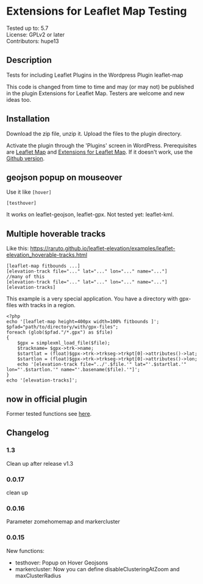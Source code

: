 # Extensions for Leaflet Map Testing

Tested up to: 5.7  
License: GPLv2 or later  
Contributors: hupe13

## Description

Tests for including Leaflet Plugins in the Wordpress Plugin leaflet-map

This code is changed from time to time and may (or may not) be published in the plugin Extensions for Leaflet Map. Testers are welcome and new ideas too.

<h2>Installation</h2>

Download the zip file, unzip it. Upload the files to the plugin directory.

Activate the plugin through the 'Plugins' screen in WordPress.
Prerequisites are <a href="https://wordpress.org/plugins/leaflet-map/">Leaflet Map</a> and <a href="https://wordpress.org/plugins/extensions-leaflet-map/">Extensions for Leaflet Map</a>.
If it doesn't work, use the <a href="https://github.com/hupe13/extensions-leaflet-map">Github version</a>.

<h2>geojson popup on mouseover</h2>

Use it like <code>[hover]</code>

```
[testhover]
```

It works on leaflet-geojson, leaflet-gpx. Not tested yet: leaflet-kml.

<h2>Multiple hoverable tracks</h2>

Like this: https://raruto.github.io/leaflet-elevation/examples/leaflet-elevation_hoverable-tracks.html

```
[leaflet-map fitbounds ...]
[elevation-track file="..." lat="..." lon="..." name="..."]
//many of this
[elevation-track file="..." lat="..." lon="..." name="..."]
[elevation-tracks]
```
This example is a very special application. You have a directory with gpx-files with tracks in a region.
```
<?php
echo '[leaflet-map height=400px width=100% fitbounds ]';
$pfad="path/to/directory/with/gpx-files";
foreach (glob($pfad."/*.gpx") as $file)
{
	$gpx = simplexml_load_file($file);
	$trackname= $gpx->trk->name;
	$startlat = (float)$gpx->trk->trkseg->trkpt[0]->attributes()->lat;
	$startlon = (float)$gpx->trk->trkseg->trkpt[0]->attributes()->lon;
	echo '[elevation-track file="../'.$file.'" lat="'.$startlat.'" lon="'.$startlon.'" name="'.basename($file).'"]';
}
echo '[elevation-tracks]';
```

<h2>now in official plugin</h2>
Former tested functions see <a href="https://github.com/hupe13/extensions-leaflet-map/">here</a>.

## Changelog

### 1.3

Clean up after release v1.3

### 0.0.17

clean up

### 0.0.16

Parameter zomehomemap and markercluster

### 0.0.15
New functions:
* testhover: Popup on Hover Geojsons
* markercluster: Now you can define disableClusteringAtZoom and maxClusterRadius
